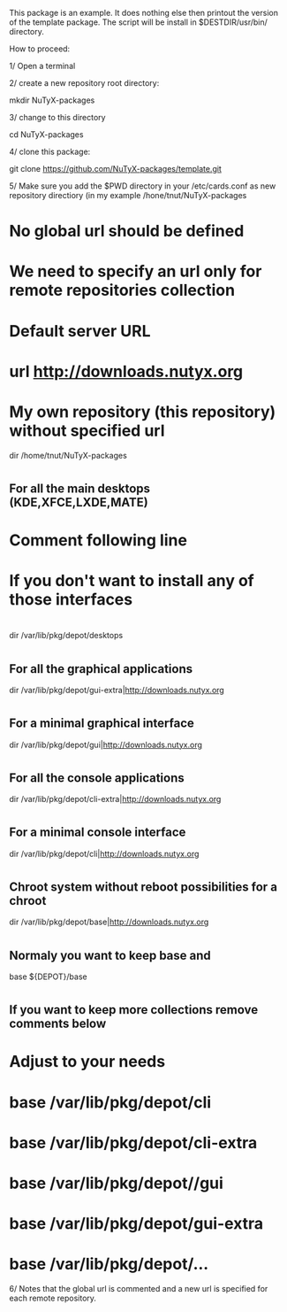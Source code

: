 This package is an example.
It does nothing else then printout the version of the template package.
The script will be install in $DESTDIR/usr/bin/ directory.

How to proceed:

1/ Open a terminal

2/ create a new repository root directory:

   mkdir NuTyX-packages

3/  change to this directory

   cd NuTyX-packages

4/ clone this package:

   git clone https://github.com/NuTyX-packages/template.git

5/ Make sure you add the $PWD directory in your /etc/cards.conf as new repository directiory (in my example /hone/tnut/NuTyX-packages

# No global url should be defined
# We need to specify an url only for remote repositories collection
#
# Default server URL
# url http://downloads.nutyx.org
#
# My own repository (this repository) without specified url 
dir /home/tnut/NuTyX-packages
#
## For all the main desktops (KDE,XFCE,LXDE,MATE)
# Comment following line
# If you don't want to install any of those interfaces
#
dir /var/lib/pkg/depot/desktops
#
## For all the graphical applications
dir /var/lib/pkg/depot/gui-extra|http://downloads.nutyx.org
#
## For a minimal graphical interface
dir /var/lib/pkg/depot/gui|http://downloads.nutyx.org
#
## For all the console applications
dir /var/lib/pkg/depot/cli-extra|http://downloads.nutyx.org
#
## For a minimal console interface
dir /var/lib/pkg/depot/cli|http://downloads.nutyx.org
#
## Chroot system without reboot possibilities for a chroot
dir /var/lib/pkg/depot/base|http://downloads.nutyx.org
#
## Normaly you want to keep base and
base ${DEPOT}/base
#
#
## If you want to keep more collections remove comments below
# Adjust to your needs
#
# base /var/lib/pkg/depot/cli
# base /var/lib/pkg/depot/cli-extra
# base /var/lib/pkg/depot//gui
# base /var/lib/pkg/depot/gui-extra
# base /var/lib/pkg/depot/...

6/ Notes that the global url is commented and a new url is specified for each remote repository.
